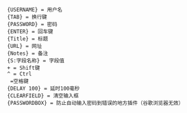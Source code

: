 	{USERNAME} = 用户名
	{TAB} = 换行键
	{PASSWORD} = 密码
	{ENTER} = 回车键
	{Title} = 标题
	{URL} = 网址
	{Notes} = 备注
	{S:字段名称} = 字段值
	+ = Shift键
	^ = Ctrl
	 =空格键
	{DELAY 100} = 延时100毫秒
	{CLEARFIELD} = 清空输入框
	{PASSWORDBOX} = 防止自动输入密码到错误的地方插件（谷歌浏览器无效）

